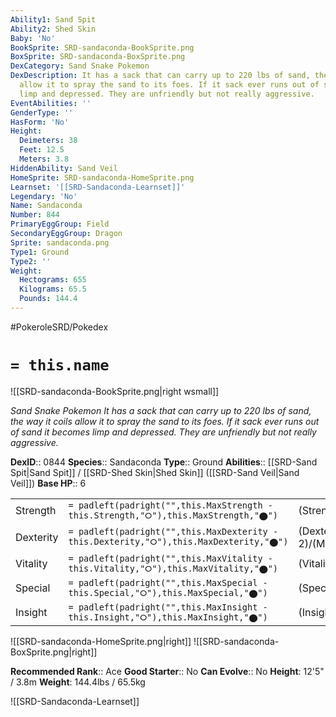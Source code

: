 ```yaml
---
Ability1: Sand Spit
Ability2: Shed Skin
Baby: 'No'
BookSprite: SRD-sandaconda-BookSprite.png
BoxSprite: SRD-sandaconda-BoxSprite.png
DexCategory: Sand Snake Pokemon
DexDescription: It has a sack that can carry up to 220 lbs of sand, the way it coils
  allow it to spray the sand to its foes. If it sack ever runs out of sand it becomes
  limp and depressed. They are unfriendly but not really aggressive.
EventAbilities: ''
GenderType: ''
HasForm: 'No'
Height:
  Deimeters: 38
  Feet: 12.5
  Meters: 3.8
HiddenAbility: Sand Veil
HomeSprite: SRD-sandaconda-HomeSprite.png
Learnset: '[[SRD-Sandaconda-Learnset]]'
Legendary: 'No'
Name: Sandaconda
Number: 844
PrimaryEggGroup: Field
SecondaryEggGroup: Dragon
Sprite: sandaconda.png
Type1: Ground
Type2: ''
Weight:
  Hectograms: 655
  Kilograms: 65.5
  Pounds: 144.4
---
```


#PokeroleSRD/Pokedex

# `= this.name`

![[SRD-sandaconda-BookSprite.png|right wsmall]]

*Sand Snake Pokemon*
*It has a sack that can carry up to 220 lbs of sand, the way it coils allow it to spray the sand to its foes. If it sack ever runs out of sand it becomes limp and depressed. They are unfriendly but not really aggressive.*

**DexID**:: 0844
**Species**:: Sandaconda
**Type**:: Ground
**Abilities**:: [[SRD-Sand Spit|Sand Spit]] / [[SRD-Shed Skin|Shed Skin]] ([[SRD-Sand Veil|Sand Veil]])
**Base HP**:: 6

|           |                                                                                        |                                          |
| --------- | -------------------------------------------------------------------------------------- | ---------------------------------------- |
| Strength  | `= padleft(padright("",this.MaxStrength - this.Strength,"⭘"),this.MaxStrength,"⬤")`    | (Strength::3)/(MaxStrength::6)   |
| Dexterity | `= padleft(padright("",this.MaxDexterity - this.Dexterity,"⭘"),this.MaxDexterity,"⬤")` | (Dexterity:: 2)/(MaxDexterity::5) |
| Vitality  | `= padleft(padright("",this.MaxVitality - this.Vitality,"⭘"),this.MaxVitality,"⬤")`    | (Vitality::3)/(MaxVitality::7)   |
| Special   | `= padleft(padright("",this.MaxSpecial - this.Special,"⭘"),this.MaxSpecial,"⬤")`       | (Special::2)/(MaxSpecial::4)     |
| Insight   | `= padleft(padright("",this.MaxInsight - this.Insight,"⭘"),this.MaxInsight,"⬤")`       | (Insight::2)/(MaxInsight::5)     |

![[SRD-sandaconda-HomeSprite.png|right]]
![[SRD-sandaconda-BoxSprite.png|right]]

**Recommended Rank**:: Ace
**Good Starter**:: No
**Can Evolve**:: No
**Height**: 12'5" / 3.8m
**Weight**: 144.4lbs / 65.5kg

![[SRD-Sandaconda-Learnset]]